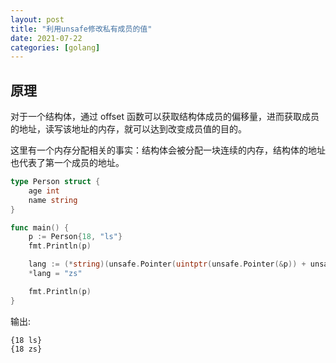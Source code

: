 ```yaml
---
layout: post
title: "利用unsafe修改私有成员的值"
date: 2021-07-22
categories: [golang]
---
```


> 

## 原理

对于一个结构体，通过 offset 函数可以获取结构体成员的偏移量，进而获取成员的地址，读写该地址的内存，就可以达到改变成员值的目的。

这里有一个内存分配相关的事实：结构体会被分配一块连续的内存，结构体的地址也代表了第一个成员的地址。

```go
type Person struct {
	age int
    name string
}
```

```go
func main() {
	p := Person{18, "ls"}
	fmt.Println(p)

	lang := (*string)(unsafe.Pointer(uintptr(unsafe.Pointer(&p)) + unsafe.Sizeof(int(0))))
	*lang = "zs"

	fmt.Println(p)
}
```

输出:

```shell
{18 ls}
{18 zs}
```